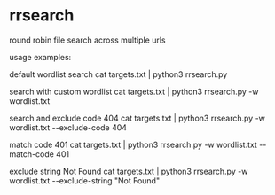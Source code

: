 # rrsearch
round robin file search across multiple urls

usage examples:

default wordlist search
cat targets.txt | python3 rrsearch.py

search with custom wordlist
cat targets.txt | python3 rrsearch.py -w wordlist.txt

search and exclude code 404
cat targets.txt | python3 rrsearch.py -w wordlist.txt --exclude-code 404

match code 401
cat targets.txt | python3 rrsearch.py -w wordlist.txt --match-code 401

exclude string Not Found
cat targets.txt | python3 rrsearch.py -w wordlist.txt --exclude-string "Not Found"
